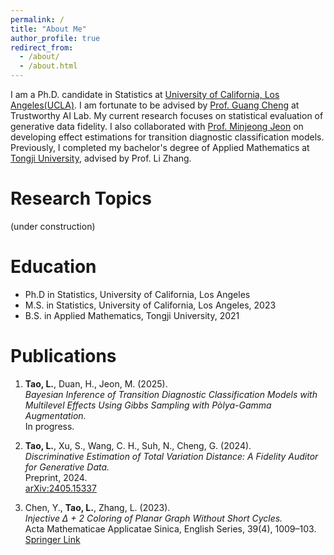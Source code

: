 ```yaml
---
permalink: /
title: "About Me"
author_profile: true
redirect_from: 
  - /about/
  - /about.html
---
```


I am a Ph.D. candidate in Statistics at [University of California, Los Angeles(UCLA)](https://statistics.ucla.edu/). I am fortunate to be advised by [Prof. Guang Cheng](https://faculty.stat.ucla.edu/guangcheng/index.html) at Trustworthy AI Lab. My current research focuses on statistical evaluation of generative data fidelity. I also collaborated with [Prof. Minjeong Jeon](https://sites.google.com/site/arbormj) on developing effect estimations for transition diagnostic classification models. Previously, I completed my bachelor's degree of Applied Mathematics at [Tongji University](https://math.tongji.edu.cn/index.htm), advised by Prof. Li Zhang.


Research Topics
======
(under construction)


Education
======
* Ph.D in Statistics, University of California, Los Angeles
* M.S. in Statistics, University of California, Los Angeles, 2023
* B.S. in Applied Mathematics, Tongji University, 2021


Publications
======
1. **Tao, L.**, Duan, H., Jeon, M. (2025).  
   *Bayesian Inference of Transition Diagnostic Classification Models with Multilevel Effects Using Gibbs Sampling with Pòlya-Gamma Augmentation.*  
   In progress.
   
3. **Tao, L.**, Xu, S., Wang, C. H., Suh, N., Cheng, G. (2024).  
   *Discriminative Estimation of Total Variation Distance: A Fidelity Auditor for Generative Data.*  
   Preprint, 2024.  
   [arXiv:2405.15337](https://arxiv.org/abs/2405.15337)

4. Chen, Y., **Tao, L.**, Zhang, L. (2023).  
   *Injective Δ + 2 Coloring of Planar Graph Without Short Cycles.*  
   Acta Mathematicae Applicatae Sinica, English Series, 39(4), 1009–103.  
   [Springer Link](https://link.springer.com/article/10.1007/s10255-023-1098-8)

